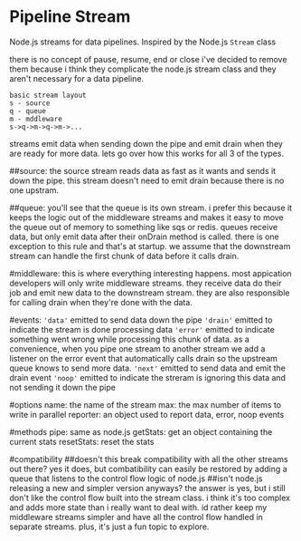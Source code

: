 # Pipeline Stream

Node.js streams for data pipelines. Inspired by the Node.js `Stream` class

there is no concept of pause, resume, end or close i've decided to remove them because i think they complicate the node.js stream class and they aren't necessary for a data pipeline.

```
basic stream layout
s - source
q - queue
m - mddleware
s->q->m->q->m->...
```
streams emit data when sending down the pipe and emit drain when they are ready for more data. lets go over how this works for all 3 of the types.

##source:
the source stream reads data as fast as it wants and sends it down the pipe. this stream doesn't need to emit drain because there is no one upstram.

##queue:
you'll see that the queue is its own stream. i prefer this because it keeps the logic out of the middleware streams and makes it easy to move the queue out of memory to something like sqs or redis. queues receive data, but only emit data after their onDrain method is called. there is one exception to this rule and that's at startup. we assume that the downstream stream can handle the first chunk of data before it calls drain.

#middleware:
this is where everything interesting happens. most appication developers will only write middleware streams. they receive data do their job and emit new data to the downstream stream. they are also responsible for calling drain when they're done with the data.

#events:
`'data'` emitted to send data down the pipe
`'drain'` emitted to indicate the stream is done processing data
`'error'` emitted to indicate something went wrong while processing this chunk of data. as a convenience, when you pipe one stream to another stream we add a listener on the error event that automatically calls drain so the upstream queue knows to send more data.
`'next'` emitted to send data and emit the drain event
`'noop'` emitted to indicate the streram is ignoring this data and not sending it down the pipe

#options
name: the name of the stream
max: the max number of items to write in parallel
reporter: an object used to report data, error, noop events

#methods
pipe: same as node.js
getStats: get an object containing the current stats
resetStats: reset the stats

#compatibility
##doesn't this break compatibility with all the other streams out there?
yes it does, but combatibility can easily be restored by adding a queue that listens to the control flow logic of node.js
##isn't node.js releasing a new and simpler version anyways?
the answer is yes, but i still don't like the control flow built into the stream class. i think it's too complex and adds more state than i really want to deal with. id rather keep my middleware streams simpler and have all the control flow handled in separate streams. plus, it's just a fun topic to explore.
